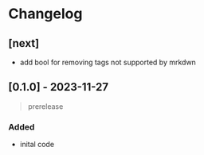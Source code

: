 # Changelog

## [next]

- add bool for removing tags not supported by mrkdwn

## [0.1.0] - 2023-11-27

> prerelease

### Added

- inital code
